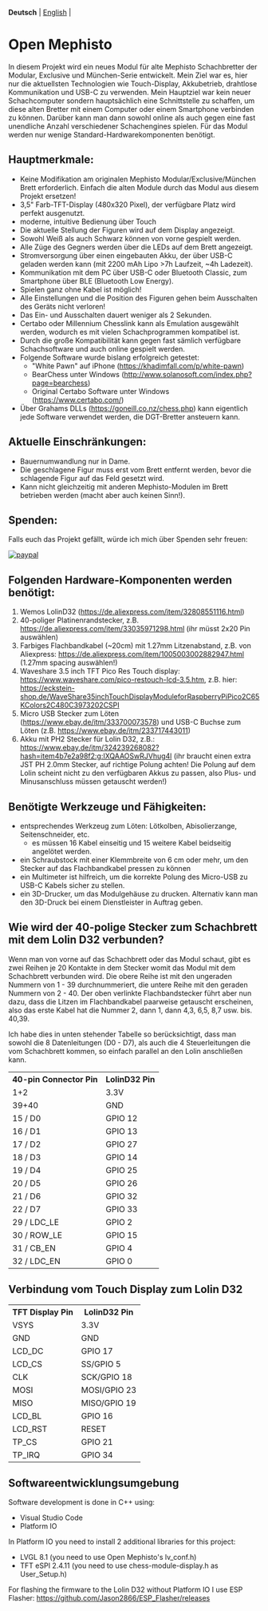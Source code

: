 **Deutsch** | [English](./README.md) |

# Open Mephisto

In diesem Projekt wird ein neues Modul für alte Mephisto Schachbretter der Modular, Exclusive und München-Serie entwickelt.
Mein Ziel war es, hier nur die aktuellsten Technologien wie Touch-Display, Akkubetrieb, drahtlose Kommunikation und USB-C zu verwenden.
Mein Hauptziel war kein neuer Schachcomputer sondern hauptsächlich eine Schnittstelle zu schaffen, um diese alten Bretter mit einem Computer oder einem Smartphone verbinden zu können. Darüber kann man dann sowohl online als auch gegen eine fast unendliche Anzahl verschiedener Schachengines spielen.
Für das Modul werden nur wenige Standard-Hardwarekomponenten benötigt.

## Hauptmerkmale:

* Keine Modifikation am originalen Mephisto Modular/Exclusive/München Brett erforderlich. Einfach die alten Module durch das Modul aus diesem Projekt ersetzen!
* 3,5" Farb-TFT-Display (480x320 Pixel), der verfügbare Platz wird perfekt ausgenutzt.
* moderne, intuitive Bedienung über Touch
* Die aktuelle Stellung der Figuren wird auf dem Display angezeigt.
* Sowohl Weiß als auch Schwarz können von vorne gespielt werden.
* Alle Züge des Gegners werden über die LEDs auf dem Brett angezeigt.
* Stromversorgung über einen eingebauten Akku, der über USB-C geladen werden kann (mit 2200 mAh Lipo >7h Laufzeit, ~4h Ladezeit). 
* Kommunikation mit dem PC über USB-C oder Bluetooth Classic, zum Smartphone über BLE (Bluetooth Low Energy).
* Spielen ganz ohne Kabel ist möglich!
* Alle Einstellungen und die Position des Figuren gehen beim Ausschalten des Geräts nicht verloren!
* Das Ein- und Ausschalten dauert weniger als 2 Sekunden.
* Certabo oder Millennium Chesslink kann als Emulation ausgewählt werden, wodurch es mit vielen Schachprogrammen kompatibel ist.
* Durch die große Kompatibilität kann gegen fast sämlich verfügbare Schachsoftware und auch online gespielt werden.
* Folgende Software wurde bislang erfolgreich getestet:
  * "White Pawn" auf iPhone (https://khadimfall.com/p/white-pawn)
  * BearChess unter Windows (http://www.solanosoft.com/index.php?page=bearchess)
  * Original Certabo Software unter Windows (https://www.certabo.com/)
* Über Grahams DLLs (https://goneill.co.nz/chess.php) kann eigentlich jede Software verwendet werden, die DGT-Bretter ansteuern kann.

## Aktuelle Einschränkungen:

* Bauernumwandlung nur in Dame.
* Die geschlagene Figur muss erst vom Brett entfernt werden, bevor die schlagende Figur auf das Feld gesetzt wird. 
* Kann nicht gleichzeitig mit anderen Mephisto-Modulen im Brett betrieben werden (macht aber auch keinen Sinn!).

## Spenden:

Falls euch das Projekt gefällt, würde ich mich über Spenden sehr freuen:

[![paypal](https://www.paypalobjects.com/en_US/i/btn/btn_donateCC_LG.gif)](https://paypal.me/AndreasPetersik)

## Folgenden Hardware-Komponenten werden benötigt:
1. Wemos LolinD32 (https://de.aliexpress.com/item/32808551116.html)
2. 40-poliger Platinenrandstecker, z.B. https://de.aliexpress.com/item/33035971298.html (ihr müsst 2x20 Pin auswählen)
3. Farbiges Flachbandkabel (~20cm) mit 1.27mm Litzenabstand, z.B. von Aliexpress: https://de.aliexpress.com/item/1005003002882947.html (1.27mm spacing auswählen!)
4. Waveshare 3.5 inch TFT Pico Res Touch display: https://www.waveshare.com/pico-restouch-lcd-3.5.htm, z.B. hier: https://eckstein-shop.de/WaveShare35inchTouchDisplayModuleforRaspberryPiPico2C65KColors2C480C3973202CSPI
5. Micro USB Stecker zum Löten (https://www.ebay.de/itm/333700073578) und USB-C Buchse zum Löten (z.B. https://www.ebay.de/itm/233717443011) 
6. Akku mit PH2 Stecker für Lolin D32, z.B.: https://www.ebay.de/itm/324239268082?hash=item4b7e2a98f2:g:IXQAAOSwRJVhug4l (ihr braucht einen extra JST PH 2.0mm Stecker, auf richtige Polung achten! Die Polung auf dem Lolin scheint nicht zu den verfügbaren Akkus zu passen, also Plus- und Minusanschluss müssen getauscht werden!)

## Benötigte Werkzeuge und Fähigkeiten:
* entsprechendes Werkzeug zum Löten: Lötkolben, Abisolierzange, Seitenschneider, etc.
  * es müssen 16 Kabel einseitig und 15 weitere Kabel beidseitig angelötet werden.
* ein Schraubstock mit einer Klemmbreite von 6 cm oder mehr, um den Stecker auf das Flachbandkabel pressen zu können
* ein Multimeter ist hilfreich, um die korrekte Polung des Micro-USB zu USB-C Kabels sicher zu stellen.
* ein 3D-Drucker, um das Modulgehäuse zu drucken. Alternativ kann man den 3D-Druck bei einem Dienstleister in Auftrag geben.

## Wie wird der 40-polige Stecker zum Schachbrett mit dem Lolin D32 verbunden?

Wenn man von vorne auf das Schachbrett oder das Modul schaut, gibt es zwei Reihen je 20 Kontakte in dem Stecker womit das Modul mit dem Schachbrett verbunden wird. Die obere Reihe ist mit den ungeraden Nummern von 1 - 39 durchnummeriert, die untere Reihe mit den geraden Nummern von 2 - 40.
Der oben verlinkte Flachbandstecker führt aber nun dazu, dass die Litzen im Flachbandkabel paarweise getauscht erscheinen, also das erste Kabel hat die Nummer 2, dann 1, dann 4,3, 6,5, 8,7 usw. bis. 40,39.

Ich habe dies in unten stehender Tabelle so berücksichtigt, dass man sowohl die 8 Datenleitungen (D0 - D7), als auch die 4 Steuerleitungen die vom Schachbrett kommen, so einfach parallel an den Lolin anschließen kann.

 <table>
  <tr>
    <th>40-pin Connector Pin</th>
    <th>LolinD32 Pin</th>
  </tr>
  <tr>
    <td>1+2</td>
    <td>3.3V</td>
  </tr>
  <tr>
    <td>39+40</td>
    <td>GND</td>
  </tr>
  <tr>
    <td>15 / D0</td>
    <td>GPIO 12</td>
  </tr>
  <tr>
    <td>16 / D1</td>
    <td>GPIO 13</td>
  </tr>
  <tr>
    <td>17 / D2</td>
    <td>GPIO 27</td>
  </tr>
  <tr>
    <td>18 / D3</td>
    <td>GPIO 14</td>
  </tr>
  <tr>
    <td>19 / D4</td>
    <td>GPIO 25</td>
  </tr>
  <tr>
    <td>20 / D5</td>
    <td>GPIO 26</td>
  </tr>
  <tr>
    <td>21 / D6</td>
    <td>GPIO 32</td>
  </tr>
  <tr>
    <td>22 / D7</td>
    <td>GPIO 33</td>
  </tr>
  <tr>
    <td>29 / LDC_LE</td>
    <td>GPIO 2</td>
  </tr>
  <tr>
    <td>30 / ROW_LE</td>
    <td>GPIO 15</td>
  </tr>
  <tr>
    <td>31 / CB_EN</td>
    <td>GPIO 4</td>
  </tr>
  <tr>
    <td>32 / LDC_EN</td>
    <td>GPIO 0</td>
  </tr>
</table> 

## Verbindung vom Touch Display zum Lolin D32

 <table>
  <tr>
    <th>TFT Display Pin</th>
    <th>LolinD32 Pin</th>
  </tr>
  <tr>
    <td>VSYS</td>
    <td>3.3V</td>
  </tr>
  <tr>
    <td>GND</td>
    <td>GND</td>
  </tr>
  <tr>
    <td>LCD_DC</td>
    <td>GPIO 17</td>
  </tr>
  <tr>
    <td>LCD_CS</td>
    <td>SS/GPIO 5</td>
  </tr>
  <tr>
    <td>CLK</td>
    <td>SCK/GPIO 18</td>
  </tr>
  <tr>
    <td>MOSI</td>
    <td>MOSI/GPIO 23</td>
  </tr>
  <tr>
    <td>MISO</td>
    <td>MISO/GPIO 19</td>
  </tr>
  <tr>
    <td>LCD_BL</td>
    <td>GPIO 16</td>
  </tr>
  <tr>
    <td>LCD_RST</td>
    <td>RESET</td>
  </tr>
  <tr>
    <td>TP_CS</td>
    <td>GPIO 21</td>
  </tr>
  <tr>
    <td>TP_IRQ</td>
    <td>GPIO 34</td>
  </tr>
</table> 

## Softwareentwicklungsumgebung

Software development is done in C++ using:
* Visual Studio Code
* Platform IO

In Platform IO you need to install 2 additional libraries for this project:
* LVGL 8.1 (you need to use Open Mephisto's lv_conf.h)
* TFT eSPI 2.4.11 (you need to use chess-module-display.h as User_Setup.h)

For flashing the firmware to the Lolin D32 without Platform IO I use ESP Flasher: https://github.com/Jason2866/ESP_Flasher/releases
